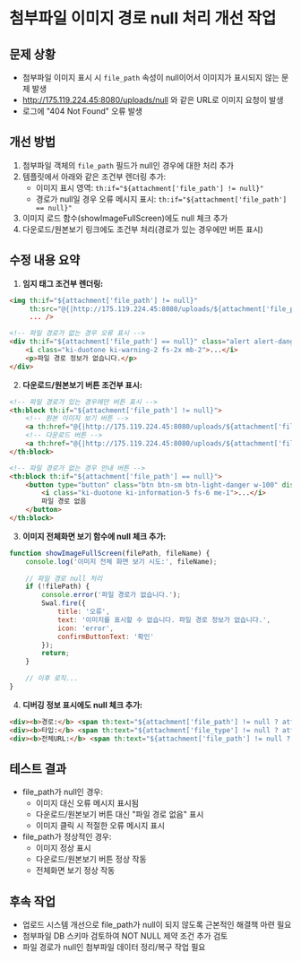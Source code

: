 # 첨부파일 이미지 경로 null 처리 개선 작업

## 문제 상황
- 첨부파일 이미지 표시 시 `file_path` 속성이 null이어서 이미지가 표시되지 않는 문제 발생
- http://175.119.224.45:8080/uploads/null 와 같은 URL로 이미지 요청이 발생
- 로그에 "404 Not Found" 오류 발생

## 개선 방법
1. 첨부파일 객체의 `file_path` 필드가 null인 경우에 대한 처리 추가
2. 템플릿에서 아래와 같은 조건부 렌더링 추가:
   - 이미지 표시 영역: `th:if="${attachment['file_path'] != null}"`
   - 경로가 null일 경우 오류 메시지 표시: `th:if="${attachment['file_path'] == null}"`
3. 이미지 로드 함수(showImageFullScreen)에도 null 체크 추가
4. 다운로드/원본보기 링크에도 조건부 처리(경로가 있는 경우에만 버튼 표시)

## 수정 내용 요약
1. **임지 태그 조건부 렌더링:**
```html
<img th:if="${attachment['file_path'] != null}" 
     th:src="@{|http://175.119.224.45:8080/uploads/${attachment['file_path']}|}"
     ... />

<!-- 파일 경로가 없는 경우 오류 표시 -->
<div th:if="${attachment['file_path'] == null}" class="alert alert-danger text-center p-2 mt-2">
    <i class="ki-duotone ki-warning-2 fs-2x mb-2">...</i>
    <p>파일 경로 정보가 없습니다.</p>
</div>
```

2. **다운로드/원본보기 버튼 조건부 표시:**
```html
<!-- 파일 경로가 있는 경우에만 버튼 표시 -->
<th:block th:if="${attachment['file_path'] != null}">
    <!-- 원본 이미지 보기 버튼 -->
    <a th:href="@{|http://175.119.224.45:8080/uploads/${attachment['file_path']}|}" ...>원본보기</a>
    <!-- 다운로드 버튼 -->
    <a th:href="@{|http://175.119.224.45:8080/uploads/${attachment['file_path']}|}" download ...>다운로드</a>
</th:block>

<!-- 파일 경로가 없는 경우 안내 버튼 -->
<th:block th:if="${attachment['file_path'] == null}">
    <button type="button" class="btn btn-sm btn-light-danger w-100" disabled>
        <i class="ki-duotone ki-information-5 fs-6 me-1">...</i>
        파일 경로 없음
    </button>
</th:block>
```

3. **이미지 전체화면 보기 함수에 null 체크 추가:**
```javascript
function showImageFullScreen(filePath, fileName) {
    console.log('이미지 전체 화면 보기 시도:', fileName);
    
    // 파일 경로 null 처리
    if (!filePath) {
        console.error('파일 경로가 없습니다.');
        Swal.fire({
            title: '오류',
            text: '이미지를 표시할 수 없습니다. 파일 경로 정보가 없습니다.',
            icon: 'error',
            confirmButtonText: '확인'
        });
        return;
    }
    
    // 이후 로직...
}
```

4. **디버깅 정보 표시에도 null 체크 추가:**
```html
<div><b>경로:</b> <span th:text="${attachment['file_path'] != null ? attachment['file_path'] : '경로 없음'}"></span></div>
<div><b>타입:</b> <span th:text="${attachment['file_type'] != null ? attachment['file_type'] : '타입 정보 없음'}"></span></div>
<div><b>전체URL:</b> <span th:text="${attachment['file_path'] != null ? ('http://175.119.224.45:8080/uploads/' + attachment['file_path']) : '경로 정보 없음'}"></span></div>
```

## 테스트 결과
- file_path가 null인 경우:
  - 이미지 대신 오류 메시지 표시됨
  - 다운로드/원본보기 버튼 대신 "파일 경로 없음" 표시
  - 이미지 클릭 시 적절한 오류 메시지 표시
- file_path가 정상적인 경우:
  - 이미지 정상 표시
  - 다운로드/원본보기 버튼 정상 작동
  - 전체화면 보기 정상 작동

## 후속 작업
- 업로드 시스템 개선으로 file_path가 null이 되지 않도록 근본적인 해결책 마련 필요
- 첨부파일 DB 스키마 검토하여 NOT NULL 제약 조건 추가 검토
- 파일 경로가 null인 첨부파일 데이터 정리/복구 작업 필요